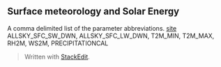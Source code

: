 ## Surface meteorology and Solar Energy

A comma delimited list of the parameter abbreviations. [site](https://power.larc.nasa.gov/api/pages/)
ALLSKY_SFC_SW_DWN, ALLSKY_SFC_LW_DWN, T2M_MIN, T2M_MAX, RH2M, WS2M, PRECIPITATIONCAL

> Written with [StackEdit](https://stackedit.io/).
<!--stackedit_data:
eyJoaXN0b3J5IjpbLTEwMjYzMDY0ODhdfQ==
-->